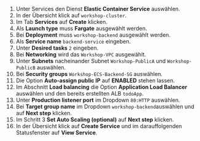 1. Unter Services den Dienst **Elastic Container Service** auswählen.
2. In der Übersicht klick auf ``workshop-cluster``.
3. Im Tab **Services** auf **Create** klicken.
4. Als **Launch type** muss **Fargate** ausgewählt werden.
5. Bei **Deployment** muss ``workshop-backend`` ausgewählt werden.
6. Als **Service name** ``backend-service`` eingeben.
7. Unter **Desired tasks** ``2`` eingeben.
9. Bei **Networking** wird das ``Workshop-VPC`` ausgewählt.
10. Unter **Subnets** nacheinander Subnet ``Workshop-PublicA`` und ``Workshop-PublicB`` auswählen.
11. Bei **Security groups** ``Workshop-ECS-Backend-SG`` auswählen.
13. Die Option **Auto-assign public IP** auf **ENABLED** stehen lassen.
14. Im Abschnitt **Load balancing** die Option **Application Load Balancer** auswählen und den bereits erstellten ALB ``todoApp``.
16. Unter **Production listener port** im Dropdown ``80:HTTP`` auswählen.
17. Bei **Target group name** im Dropdown ``workshop-backend``auswählen und auf **Next step** klicken.
18. Im Schritt 3 **Set Auto Scaling (optional)** auf **Next step** klicken.
19. In der Übersicht klick auf **Create Service** und im darauffolgenden Statusfenster auf **View Service**.